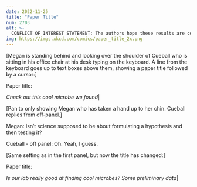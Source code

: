 ```yaml
---
date: 2022-11-25
title: "Paper Title"
num: 2703
alt: >-
  CONFLICT OF INTEREST STATEMENT: The authors hope these results are correct because we all want to be cool people who are good at science.
img: https://imgs.xkcd.com/comics/paper_title_2x.png
---
```

[Megan is standing behind and looking over the shoulder of Cueball who is sitting in his office chair at his desk typing on the keyboard. A line from the keyboard goes up to text boxes above them, showing a paper title followed by a cursor:]

Paper title:

 *Check out this cool microbe we found*|

[Pan to only showing Megan who has taken a hand up to her chin. Cueball replies from off-panel.]

Megan: Isn’t science supposed to be about formulating a hypothesis and then testing it?

Cueball - off panel: Oh. Yeah, I guess.

[Same setting as in the first panel, but now the title has changed:]

Paper title:

 *Is our lab really good at finding cool microbes? Some preliminary data*|